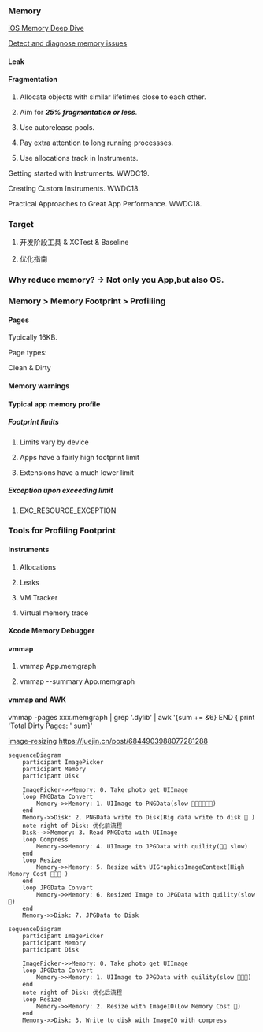 ###  Memory

[iOS Memory Deep Dive](https://developer.apple.com/videos/play/wwdc2018/416/)

[Detect and diagnose memory issues](https://developer.apple.com/videos/play/wwdc2021/10180)

#### Leak

#### Fragmentation

1. Allocate objects with similar lifetimes close to each other.

2. Aim for ***25% fragmentation or less***.

3. Use autorelease pools.

4. Pay extra attention to long running processses.

5. Use allocations track in Instruments.

Getting started with Instruments. WWDC19.

Creating Custom Instruments. WWDC18.

Practical Approaches to Great App Performance. WWDC18.

### Target

1. 开发阶段工具 & XCTest & Baseline

2. 优化指南

### Why reduce memory? -> Not only you App,but also OS.

### Memory > Memory Footprint > Profiliing 

#### Pages

Typically 16KB.

Page types:

Clean & Dirty

#### Memory warnings

#### Typical app memory profile

##### Footprint limits

1. Limits vary by device

2. Apps have a fairly high footprint limit

3. Extensions have a much lower limit

##### Exception upon exceeding limit

1. EXC_RESOURCE_EXCEPTION


### Tools for Profiling Footprint

#### Instruments

1. Allocations

2. Leaks

3. VM Tracker

4. Virtual memory trace

#### Xcode Memory Debugger

#### vmmap

1. vmmap App.memgraph

2. vmmap --summary App.memgraph

#### vmmap and AWK

vmmap -pages xxx.memgraph | grep '.dylib' | awk '{sum += &6} END { print 'Total Dirty Pages: ' sum}'

[image-resizing](https://github.com/NSHipster/articles/blob/master/2019-05-06-image-resizing.md)
https://juejin.cn/post/6844903988077281288

```mermaid
sequenceDiagram
    participant ImagePicker
    participant Memory
    participant Disk
    
    ImagePicker->>Memory: 0. Take photo get UIImage
    loop PNGData Convert
        Memory->>Memory: 1. UIImage to PNGData(slow 🐌🐌🐌🐌🐌🐌)
    end
    Memory->>Disk: 2. PNGData write to Disk(Big data write to disk 🐌 )
    note right of Disk: 优化前流程
    Disk-->>Memory: 3. Read PNGData with UIImage
    loop Compress
        Memory->>Memory: 4. UIImage to JPGData with quility(🐌🐌 slow)
    end
    loop Resize
        Memory->>Memory: 5. Resize with UIGraphicsImageContext(High Memory Cost 🍐🐌🐌 )
    end
    loop JPGData Convert
        Memory->>Memory: 6. Resized Image to JPGData with quility(slow 🐌)
    end
    Memory->>Disk: 7. JPGData to Disk 
```

```mermaid
sequenceDiagram
    participant ImagePicker
    participant Memory
    participant Disk

    ImagePicker->>Memory: 0. Take photo get UIImage
    loop JPGData Convert
        Memory->>Memory: 1. UIImage to JPGData with quility(slow 🐌🐌🐌)
    end
    note right of Disk: 优化后流程
    loop Resize
        Memory->>Memory: 2. Resize with ImageIO(Low Memory Cost 🐌)
    end
    Memory->>Disk: 3. Write to disk with ImageIO with compress
```